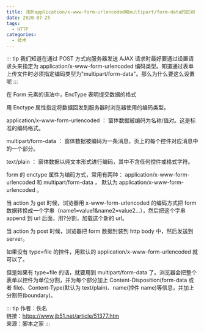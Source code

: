 ```yaml
---
title: 浅析application/x-www-form-urlencoded和multipart/form-data的区别
date: 2020-07-25
tags:
  - HTTP
categories:
  - 技术
---
```


::: tip
我们知道在通过 POST 方式向服务器发送 AJAX 请求时最好要通过设置请求头来指定为 application/x-www-form-urlencoded 编码类型。知道通过表单上传文件时必须指定编码类型为"multipart/form-data"。那么为什么要这么设置呢
:::

在 Form 元素的语法中，EncType 表明提交数据的格式

用 Enctype 属性指定将数据回发到服务器时浏览器使用的编码类型。

application/x-www-form-urlencoded ： 窗体数据被编码为名称/值对。这是标准的编码格式。

multipart/form-data ： 窗体数据被编码为一条消息，页上的每个控件对应消息中的一个部分。

text/plain ： 窗体数据以纯文本形式进行编码，其中不含任何控件或格式字符。

form 的 enctype 属性为编码方式，常用有两种： application/x-www-form-urlencoded 和 multipart/form-data ， 默认为 application/x-www-form-urlencoded 。

当 action 为 get 时候，浏览器用 x-www-form-urlencoded 的编码方式把 form 数据转换成一个字串（name1=value1&name2=value2...），然后把这个字串 append 到 url 后面，用?分割，加载这个新的 url。

当 action 为 post 时候，浏览器把 form 数据封装到 http body 中，然后发送到 server。

如果没有 type=file 的控件，用默认的 application/x-www-form-urlencoded 就可以了。

但是如果有 type=file 的话，就要用到 multipart/form-data 了。浏览器会把整个表单以控件为单位分割，并为每个部分加上 Content-Disposition(form-data 或者 file)、Content-Type(默认为 text/plain)、name(控件 name)等信息，并加上分割符(boundary)。

::: tip
作者：佚名 <br>
链接：https://www.jb51.net/article/51377.htm <br>
来源：脚本之家
:::
